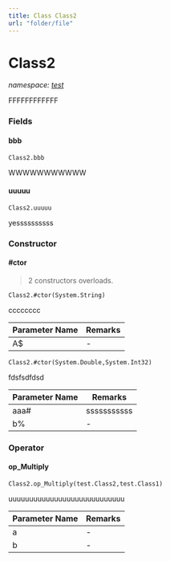 ```yaml
---
title: Class Class2
url: "folder/file"
---
```


# Class2

_namespace: [test](/docs/test/index.html)_

FFFFFFFFFFFF



### Fields

#### bbb
```vbnet
Class2.bbb
```
WWWWWWWWWWW

#### uuuuu
```vbnet
Class2.uuuuu
```
yessssssssss







### Constructor

#### #ctor
> 2 constructors overloads.
```vbnet
Class2.#ctor(System.String)
```
cccccccc

|Parameter Name|Remarks|
|--------------|-------|
|A$|-|


```vbnet
Class2.#ctor(System.Double,System.Int32)
```
fdsfsdfdsd

|Parameter Name|Remarks|
|--------------|-------|
|aaa#|sssssssssss|
|b%|-|






### Operator

#### op_Multiply
```vbnet
Class2.op_Multiply(test.Class2,test.Class1)
```
uuuuuuuuuuuuuuuuuuuuuuuuuuuu

|Parameter Name|Remarks|
|--------------|-------|
|a|-|
|b|-|



